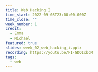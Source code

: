 ```yaml
---
title: Web Hacking I
time_start: 2022-09-08T23:00:00.000Z
time_close: ""
week_number: 1
credit:
  - Emma
  - Michael
featured: true
slides: week_02_web_hacking_i.pptx
recording: https://youtu.be/FI-GDQIxbcM
tags:
  - web
---
```

